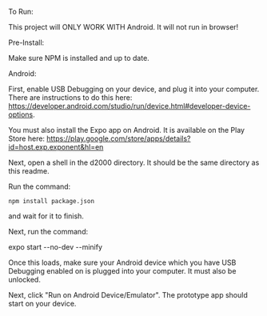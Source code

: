 To Run:

This project will ONLY WORK WITH Android. It will not run in browser!

Pre-Install:

Make sure NPM is installed and up to date.

Android:

First, enable USB Debugging on your device, and plug it into your computer. There are instructions to do this here: https://developer.android.com/studio/run/device.html#developer-device-options.

You must also install the Expo app on Android. It is available on the Play Store here: https://play.google.com/store/apps/details?id=host.exp.exponent&hl=en

Next, open a shell in the d2000 directory. It should be the same directory as this readme.

Run the command:

    npm install package.json

and wait for it to finish.

Next, run the command:

expo start --no-dev --minify

Once this loads, make sure your Android device which you have USB Debugging enabled on is plugged into your computer. It must also be unlocked.

Next, click "Run on Android Device/Emulator". The prototype app should start on your device.